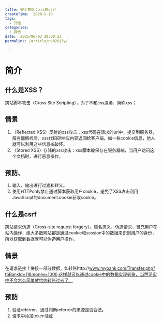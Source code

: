 ```yaml
---
title: 安全意识：xss和csrf
createTime:  2020-5-10
tags:
  - 其他
categories:
  - 其他
date:  2025/06/03 20:00:23
permalink: /article/nv026j3y/

---
```


# 简介

## 什么是XSS？
跨站脚本攻击（Cross Site Scripting），为了不和css混淆，简称xss；

## 情景
1. （Reflected XSS）反射的xss攻击：xss代码在请求的url中，提交到服务器，服务器解析后，xss代码碎响应内容返回给客户端，如一些cookie信息，他人就可以利用这些信息搞破坏。
2. （Stored XSS）存储的xss攻击：xss脚本被保存在服务器端，当用户访问这个文档时，进行恶意操作。

## 预防、
1. 输入、输出进行过滤和转义。
2. 使用HTTPonly禁止通过脚本获取用户cookie，避免了XSS攻击利用JavaScript的document.cookie获取cookie。

## 什么是csrf
跨站请求伪造（Cross-site request forgery）。顾名思义，伪造请求，冒充用户在站内操作，绝大多数网站都是通过cookie和session中的数据来识别用户的身份，所以获取到数据就可以伪造用户操作。

## 情景
在请求链接上拼接一部分数据，如转账http://www.mybank.com/Transfer.php?toBankId=11&money=1000;这样就可以通过cookie中的数据实现转账，当然现实中不会怎么简单就给你转账过去了。

## 预防
1. 验证referrer，通过判断referrer的来源是否合法。
2. 请求中添加token验证